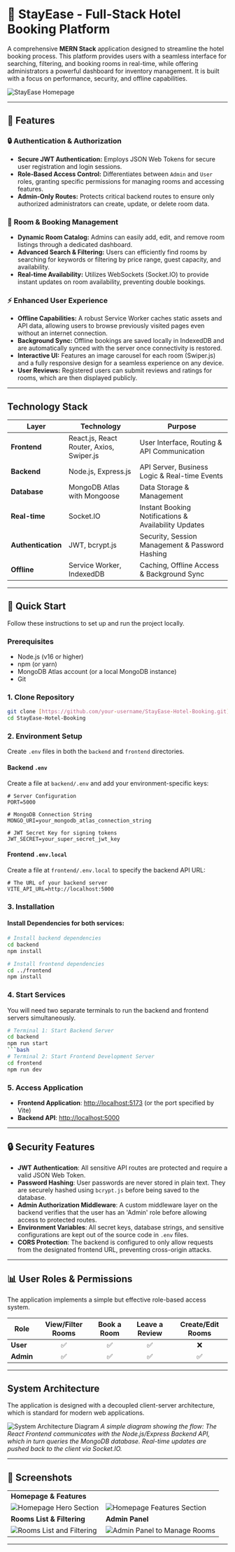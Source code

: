 # 🏨 StayEase - Full-Stack Hotel Booking Platform

A comprehensive **MERN Stack** application designed to streamline the hotel booking process. This platform provides users with a seamless interface for searching, filtering, and booking rooms in real-time, while offering administrators a powerful dashboard for inventory management. It is built with a focus on performance, security, and offline capabilities.

![StayEase Homepage](https://github.com/user-attachments/assets/b0343c6f-fa23-4dfd-9ada-672dad730adc)

---

## 🌟 Features

### 🔒 **Authentication & Authorization**
-   **Secure JWT Authentication:** Employs JSON Web Tokens for secure user registration and login sessions.
-   **Role-Based Access Control:** Differentiates between `Admin` and `User` roles, granting specific permissions for managing rooms and accessing features.
-   **Admin-Only Routes:** Protects critical backend routes to ensure only authorized administrators can create, update, or delete room data.

### 🏨 **Room & Booking Management**
-   **Dynamic Room Catalog:** Admins can easily add, edit, and remove room listings through a dedicated dashboard.
-   **Advanced Search & Filtering:** Users can efficiently find rooms by searching for keywords or filtering by price range, guest capacity, and availability.
-   **Real-time Availability:** Utilizes WebSockets (Socket.IO) to provide instant updates on room availability, preventing double bookings.

### ⚡ **Enhanced User Experience**
-   **Offline Capabilities:** A robust Service Worker caches static assets and API data, allowing users to browse previously visited pages even without an internet connection.
-   **Background Sync:** Offline bookings are saved locally in IndexedDB and are automatically synced with the server once connectivity is restored.
-   **Interactive UI:** Features an image carousel for each room (Swiper.js) and a fully responsive design for a seamless experience on any device.
-   **User Reviews:** Registered users can submit reviews and ratings for rooms, which are then displayed publicly.

---

## Technology Stack

| Layer | Technology | Purpose |
|-------|------------|---------|
| **Frontend** | React.js, React Router, Axios, Swiper.js | User Interface, Routing & API Communication |
| **Backend** | Node.js, Express.js | API Server, Business Logic & Real-time Events |
| **Database** | MongoDB Atlas with Mongoose | Data Storage & Management |
| **Real-time**| Socket.IO | Instant Booking Notifications & Availability Updates |
| **Authentication** | JWT, bcrypt.js | Security, Session Management & Password Hashing |
| **Offline**| Service Worker, IndexedDB | Caching, Offline Access & Background Sync |

---

## 🚀 Quick Start

Follow these instructions to set up and run the project locally.

### Prerequisites
-   Node.js (v16 or higher)
-   npm (or yarn)
-   MongoDB Atlas account (or a local MongoDB instance)
-   Git

### 1. Clone Repository
```bash
git clone [https://github.com/your-username/StayEase-Hotel-Booking.git](https://github.com/your-username/StayEase-Hotel-Booking.git)
cd StayEase-Hotel-Booking
```

### 2. Environment Setup

Create `.env` files in both the `backend` and `frontend` directories.

#### Backend `.env`
Create a file at `backend/.env` and add your environment-specific keys:
```env
# Server Configuration
PORT=5000

# MongoDB Connection String
MONGO_URI=your_mongodb_atlas_connection_string

# JWT Secret Key for signing tokens
JWT_SECRET=your_super_secret_jwt_key
```

#### Frontend `.env.local`
Create a file at `frontend/.env.local` to specify the backend API URL:
```env
# The URL of your backend server
VITE_API_URL=http://localhost:5000
```

### 3. Installation

#### Install Dependencies for both services:
```bash
# Install backend dependencies
cd backend
npm install

# Install frontend dependencies
cd ../frontend
npm install
```

### 4. Start Services

You will need two separate terminals to run the backend and frontend servers simultaneously.

```bash
# Terminal 1: Start Backend Server
cd backend
npm run start
```bash
# Terminal 2: Start Frontend Development Server
cd frontend
npm run dev
```

### 5. Access Application
-   **Frontend Application**: [http://localhost:5173](http://localhost:5173) (or the port specified by Vite)
-   **Backend API**: [http://localhost:5000](http://localhost:5000)

---

## 🔒 Security Features

-   **JWT Authentication**: All sensitive API routes are protected and require a valid JSON Web Token.
-   **Password Hashing**: User passwords are never stored in plain text. They are securely hashed using `bcrypt.js` before being saved to the database.
-   **Admin Authorization Middleware**: A custom middleware layer on the backend verifies that the user has an 'Admin' role before allowing access to protected routes.
-   **Environment Variables**: All secret keys, database strings, and sensitive configurations are kept out of the source code in `.env` files.
-   **CORS Protection**: The backend is configured to only allow requests from the designated frontend URL, preventing cross-origin attacks.

---

## 📊 User Roles & Permissions

The application implements a simple but effective role-based access system.

| Role | View/Filter Rooms | Book a Room | Leave a Review | Create/Edit Rooms |
|------|:-----------------:|:-----------:|:--------------:|:-----------------:|
| **User** | ✅ | ✅ | ✅ | ❌ |
| **Admin**| ✅ | ✅ | ✅ | ✅ |

---

## System Architecture

The application is designed with a decoupled client-server architecture, which is standard for modern web applications.

![System Architecture Diagram](https://i.imgur.com/example-architecture.png)
*A simple diagram showing the flow: The React Frontend communicates with the Node.js/Express Backend API, which in turn queries the MongoDB database. Real-time updates are pushed back to the client via Socket.IO.*

---

## 📸 Screenshots

<table>
  <tr>
    <td colspan="2"><strong>Homepage & Features</strong></td>
  </tr>
  <tr>
    <td><img src="[https://github.com/user-attachments/assets/b0343c6f-fa23-4dfd-9ada-672dad730adc](https://github.com/user-attachments/assets/b0343c6f-fa23-4dfd-9ada-672dad730adc)" alt="Homepage Hero Section" /></td>
    <td><img src="[https://github.com/user-attachments/assets/6f4f5b98-1a23-4d96-b158-e6653a9ac69a](https://github.com/user-attachments/assets/6f4f5b98-1a23-4d96-b158-e6653a9ac69a)" alt="Homepage Features Section" /></td>
  </tr>
  <tr>
    <td><strong>Rooms List & Filtering</strong></td>
    <td><strong>Admin Panel</strong></td>
  </tr>
  <tr>
    <td><img src="[https://github.com/user-attachments/assets/f3e201b1-83d9-477f-a24b-b583a80bec92](https://github.com/user-attachments/assets/f3e201b1-83d9-477f-a24b-b583a80bec92)" alt="Rooms List and Filtering" /></td>
    <td><img src="[https://github.com/user-attachments/assets/3c847cc3-2ffb-4082-97c7-623651b15b59](https://github.com/user-attachments/assets/3c847cc3-2ffb-4082-97c7-623651b15b59)" alt="Admin Panel to Manage Rooms" /></td>
  </tr>
</table>

---
